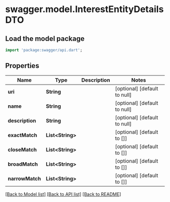 # swagger.model.InterestEntityDetailsDTO

## Load the model package
```dart
import 'package:swagger/api.dart';
```

## Properties
Name | Type | Description | Notes
------------ | ------------- | ------------- | -------------
**uri** | **String** |  | [optional] [default to null]
**name** | **String** |  | [optional] [default to null]
**description** | **String** |  | [optional] [default to null]
**exactMatch** | **List&lt;String&gt;** |  | [optional] [default to []]
**closeMatch** | **List&lt;String&gt;** |  | [optional] [default to []]
**broadMatch** | **List&lt;String&gt;** |  | [optional] [default to []]
**narrowMatch** | **List&lt;String&gt;** |  | [optional] [default to []]

[[Back to Model list]](../README.md#documentation-for-models) [[Back to API list]](../README.md#documentation-for-api-endpoints) [[Back to README]](../README.md)


